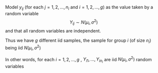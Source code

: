Model $y_{ij}$ (for each $j = 1,2,...,n_i$ and $i=1,2,...,g$) as the value taken by a random variable
$$Y_{ij} \sim N(\mu_i, \sigma^2)$$
and that all random variables are independent.

Thus we have $g$ different iid samples, the sample for group $i$ (of size $n_i$) being iid $N(\mu_i, \sigma^2)$

In other words, for each $i = 1,2,..., g$ , $Y_{i1},..., Y_{in_i}$ are iid $N(\mu_i, \sigma^2)$ random variables